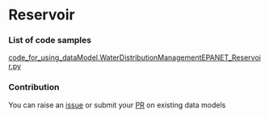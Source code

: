 # Reservoir

### List of code samples 

<!-- 50-List of code -->

<!-- [code entry](link) -->
[code_for_using_dataModel.WaterDistributionManagementEPANET_Reservoir.py](https://github.com/smart-data-models/dataModel.WaterDistributionManagementEPANET/blob/master/Reservoir/code/code_for_using_dataModel.WaterDistributionManagementEPANET_Reservoir.py)


<!-- /50-List of code -->

### Contribution
You can raise an [issue](https://github.com/smart-data-models/dataModel.WaterDistributionManagementEPANET/issues) or submit your [PR](https://github.com/smart-data-models/dataModel.WaterDistributionManagementEPANET/pulls) on existing data models

